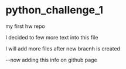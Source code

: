 # python_challenge_1
my first hw repo

I decided to few more text into this file

I will add more files after new bracnh is created

--now adding this info on github page
```
